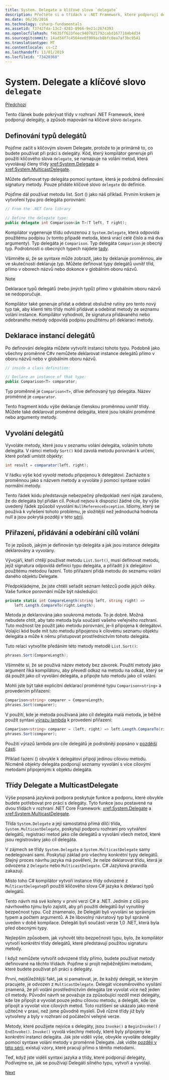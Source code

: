 ```yaml
---
title: System. Delegate a klíčové slovo `delegate`
description: Přečtěte si o třídách v .NET Framework, které podporují delegáty, a o tom, jak jsou tato mapování na klíčové slovo Delegate.
ms.date: 06/20/2016
ms.technology: csharp-fundamentals
ms.assetid: f3742fda-13c2-4283-8966-9e21c2674393
ms.openlocfilehash: f4635ff623feec9407021792cabd1677184b4d34
ms.sourcegitcommit: 14ad34f7c4564ee0f009acb8bfc0ea7af3bc9541
ms.translationtype: MT
ms.contentlocale: cs-CZ
ms.lasthandoff: 11/01/2019
ms.locfileid: "73420368"
---
```

# <a name="systemdelegate-and-the-delegate-keyword"></a>System. Delegate a klíčové slovo `delegate`

[Předchozí](delegates-overview.md)

Tento článek bude pokrývat třídy v rozhraní .NET Framework, které podporují delegáty, a způsob mapování na klíčové slovo `delegate`.

## <a name="defining-delegate-types"></a>Definování typů delegátů

Pojďme začít s klíčovým slovem Delegate, protože to je primárně to, co budete používat při práci s delegáty. Kód, který kompilátor generuje při použití klíčového slova `delegate`, se namapuje na volání metod, která vyvolávají členy třídy <xref:System.Delegate> a <xref:System.MulticastDelegate>. 

Můžete definovat typ delegáta pomocí syntaxe, která je podobná definování signatury metody. Pouze přidáte klíčové slovo `delegate` do definice.

Pojďme dál používat metodu list. Sort () jako náš příklad. Prvním krokem je vytvoření typu pro delegáta porovnání:

```csharp
// From the .NET Core library

// Define the delegate type:
public delegate int Comparison<in T>(T left, T right);
```

Kompilátor vygeneruje třídu odvozenou z `System.Delegate`, která odpovídá použitému podpisu (v tomto případě metoda, která vrací celé číslo a má dva argumenty). Typ delegáta je `Comparison`. Typ delegáta `Comparison` je obecný typ. Podrobnosti o obecných typech najdete [tady](programming-guide/generics/index.md).

Všimněte si, že se syntaxe může zobrazit, jako by deklaruje proměnnou, ale ve skutečnosti deklaruje *typ*. Můžete definovat typy delegátů uvnitř tříd, přímo v oborech názvů nebo dokonce v globálním oboru názvů.

> [!NOTE]
> Deklarace typů delegátů (nebo jiných typů) přímo v globálním oboru názvů se nedoporučuje. 

Kompilátor také generuje přidat a odebrat obslužné rutiny pro tento nový typ tak, aby klienti této třídy mohli přidávat a odebírat metody ze seznamu volání instance. Kompilátor vyhodnotí, že signatura přidávaného nebo odebraného metody odpovídá podpisu použitému při deklaraci metody. 

## <a name="declaring-instances-of-delegates"></a>Deklarace instancí delegátů

Po definování delegáta můžete vytvořit instanci tohoto typu.
Podobně jako všechny proměnné C#v nemůžete deklarovat instance delegátů přímo v oboru názvů nebo v globálním oboru názvů.

```csharp
// inside a class definition:

// Declare an instance of that type:
public Comparison<T> comparator;
```

Typ proměnné je `Comparison<T>`, dříve definovaný typ delegáta. Název proměnné je `comparator`.
 
 Tento fragment kódu výše deklaruje členskou proměnnou uvnitř třídy. Můžete také deklarovat proměnné delegáta, které jsou lokální proměnné nebo argumenty metody.

## <a name="invoking-delegates"></a>Vyvolání delegátů

Vyvoláte metody, které jsou v seznamu volání delegáta, voláním tohoto delegáta. V rámci metody `Sort()` kód zavolá metodu porovnání k určení, které pořadí umístit objekty:

```csharp
int result = comparator(left, right);
```

V řádku výše kód *vyvolá* metodu připojenou k delegátovi.
Zacházíte s proměnnou jako s názvem metody a vyvoláte ji pomocí syntaxe volání normální metody.

Tento řádek kódu představuje nebezpečný předpoklad: není nijak zaručeno, že do delegáta byl přidán cíl. Pokud nejsou k dispozici žádné cíle, by výše uvedený řádek způsobil vyvolání `NullReferenceException`. Idiomy, který se používá k vyřešení tohoto problému, je složitější než jednoduchá hodnota null a jsou pokrytá později v této [sérii](delegates-patterns.md).

## <a name="assigning-adding-and-removing-invocation-targets"></a>Přiřazení, přidávání a odebírání cílů volání

To je způsob, jakým je definován typ delegáta a jak jsou instance delegáta deklarovány a vyvolány.

Vývojáři, kteří chtějí používat metodu `List.Sort()`, musí definovat metodu, jejíž signatura odpovídá definici typu delegáta, a přiřadit ji k delegátovi použitému metodou řazení. Toto přiřazení přidá metodu do seznamu volání daného objektu Delegate.

Předpokládejme, že jste chtěli seřadit seznam řetězců podle jejich délky. Vaše funkce porovnání může být následující:

```csharp
private static int CompareLength(string left, string right) =>
    left.Length.CompareTo(right.Length);
```

Metoda je deklarována jako soukromá metoda. To je dobré. Možná nebudete chtít, aby tato metoda byla součástí vašeho veřejného rozhraní. Tuto možnost lze použít jako metodu porovnání, je-li připojena k delegátovi. Volající kód bude mít tuto metodu připojenou k cílovému seznamu objektu delegáta a může k němu přistupovat prostřednictvím tohoto delegáta.

Tuto relaci vytvoříte předáním této metody metodě `List.Sort()`:

```csharp
phrases.Sort(CompareLength);
```

Všimněte si, že se používá název metody bez závorek. Použití metody jako argument říká kompilátoru, aby převedl odkaz na metodu na odkaz, který se dá použít jako cíl vyvolání delegáta, a připojte tuto metodu jako cíl volání.

Mohli jste být také explicitní deklarací proměnné typu `Comparison<string>` a provedením přiřazení:

```csharp
Comparison<string> comparer = CompareLength;
phrases.Sort(comparer);
```

V použití, kde je metoda používaná jako cíl delegáta malá metoda, je běžné použít syntaxi [výrazu lambda](./programming-guide/statements-expressions-operators/lambda-expressions.md) k provedení přiřazení:

```csharp
Comparison<string> comparer = (left, right) => left.Length.CompareTo(right.Length);
phrases.Sort(comparer);
```

Použití výrazů lambda pro cíle delegátů je podrobněji popsáno v [pozdější části](delegates-patterns.md).

Příklad řazení () obvykle k delegátovi připojí jedinou cílovou metodu. Nicméně objekty delegáta podporují seznamy vyvolání s více cílovými metodami připojenými k objektu delegáta.

## <a name="delegate-and-multicastdelegate-classes"></a>Třídy Delegate a MulticastDelegate

Výše popsaná jazyková podpora poskytuje funkce a podporu, které obvykle budete potřebovat pro práci s delegáty. Tyto funkce jsou postavené na dvou třídách v rozhraní .NET Core Framework: <xref:System.Delegate> a <xref:System.MulticastDelegate>.

Třída `System.Delegate` a její samostatná přímá dílčí třída, `System.MulticastDelegate`, poskytují podporu rozhraní pro vytváření delegátů, registraci metod jako cíle delegátů a vyvolání všech metod, které jsou registrovány jako cíl delegáta. 

V zájmech se třídy `System.Delegate` a `System.MulticastDelegate` samy nedelegovaní sami. Poskytují základ pro všechny konkrétní typy delegátů. Stejný proces návrhu jazyka má pověření, že nelze deklarovat třídu, která je odvozena z `Delegate` nebo `MulticastDelegate`. C# Jazyková pravidla zakazují.
 
Místo toho C# kompilátor vytvoří instance třídy odvozené z `MulticastDelegate`při použití klíčového slova C# jazyka k deklaraci typů delegátů.

Tento návrh má své kořeny v první verzi C# a .NET. Jedním z cílů pro návrhového týmu bylo zajistit, aby při použití delegátů byl vynutilný bezpečnost typu. Což znamenalo, že Delegáti byli vyvoláni se správným typem a počtem argumentů. A že libovolný návratový typ byl správně uveden v době kompilace. Delegáti byli součástí verze 1,0 .NET, která byla před obecnými typy.

Nejlepším způsobem, jak vyhovět této bezpečnosti typu, bylo, že kompilátor vytvoří konkrétní třídy delegátů, které představují použitou signaturu metody.

I když nemůžete vytvořit odvozené třídy přímo, budete používat metody definované na těchto třídách. Pojďme si projít nejběžnějšími metodami, které budete používat při práci s delegáty.

První, nejdůležitější fakt, jak si pamatovat, je, že každý delegát, se kterým pracujete, je odvozen z `MulticastDelegate`. Delegát vícesměrového vysílání znamená, že při volání prostřednictvím delegáta lze vyvolat více než jeden cíl metody. Původní návrh se považuje za způsobující rozdíl mezi delegáty, kde lze připojit a vyvolat pouze jednu cílovou metodu, a delegáti, kde lze připojit a vyvolat více cílových metod. Toto rozlišení se ukázalo jako méně užitečné v praxi, než jsme původně mysleli. Dvě různé třídy již byly vytvořeny a byly v rozhraní od počáteční veřejné verze.

Metody, které použijete nejvíce s delegáty, jsou `Invoke()` a `BeginInvoke()` / `EndInvoke()`. `Invoke()` vyvolá všechny metody, které byly připojeny ke konkrétní instanci delegáta. Jak jste viděli výše, obvykle vyvoláte delegáty pomocí syntaxe volání metody v proměnné Delegate. Jak vidíte [později v této sérii](delegates-patterns.md), existují vzory, které pracují přímo s těmito metodami.

Teď, když jste viděli syntaxi jazyka a třídy, které podporují delegáty, Podívejme se, jak se používají Delegáti silného typu, vytvoří a vyvolají.

[Next](delegates-strongly-typed.md)
